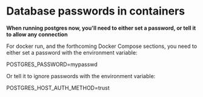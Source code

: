 # Database passwords in containers 

**When running postgres now, you'll need to either set a password, or tell it to allow any connection**

For docker run, and the forthcoming Docker Compose sections, you need to either set a password with the environment variable:

POSTGRES_PASSWORD=mypasswd

Or tell it to ignore passwords with the environment variable:

POSTGRES_HOST_AUTH_METHOD=trust